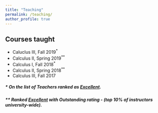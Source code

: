 ```yaml
---
title: "Teaching"
permalink: /teaching/
author_profile: true
---
```

## Courses taught

   * Caluclus III, Fall 2019<sup>*</sup>
   * Calculus II,  Spring 2019<sup>**</sup>
   * Calculus I,   Fall 2018<sup>*</sup>
   * Calculus II,  Spring 2018<sup>**</sup>
   * Calculus III, Fall 2017

##### * On the list of Teachers ranked as <a href="https://citl.illinois.edu/citl-101/measurement-evaluation/teaching-evaluation/teaching-evaluations(ices)/teachers-ranked-as-excellent" target="_blank"> Excellent</a>.
##### ** Ranked <a href="https://citl.illinois.edu/citl-101/measurement-evaluation/teaching-evaluation/teaching-evaluations-(ices)/teachers-ranked-as-excellent" target="_blank"> Excellent</a> with <i>Outstanding</i> rating - (top 10% of instructors university-wide).</h5>

